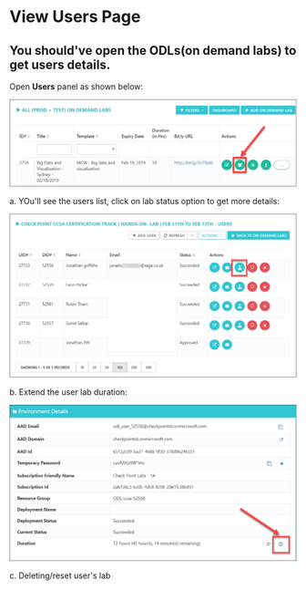 # View Users Page
## You should've open the ODLs(on demand labs) to get users details.
Open **Users** panel as shown below:

 ![](images/useropen.png)

a. YOu'll see the users list, click on lab status option to get more details:

 ![](images/userdetails.png)

b. Extend the user lab duration:
  
 ![](images/labextend.png)


c. Deleting/reset user's lab
